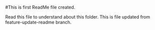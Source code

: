 #This is first ReadMe file created.

Read this file to understand about this folder.
This is file updated from feature-update-readme branch.
